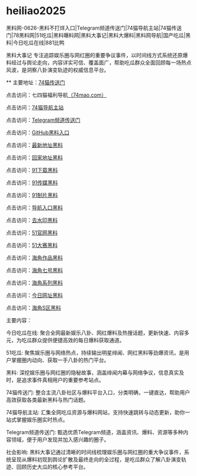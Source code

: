 # heiliao2025
黑料网-0626-黑料不打烊入口|Telegram频道传送门|74猫导航主站|74猫传送门|78黑料网|51吃瓜|黑料曝料网|黑料大事记|黑料大爆料|黑料网导航|国产吃瓜|黑料|今日吃瓜在线|881比鸭

黑料大事记 专注追踪娱乐圈与网红圈的重要争议事件，以时间线方式系统还原爆料经过与舆论走向，内容详实可信、覆盖面广，帮助吃瓜群众全面回顾每一场热点风波，是洞察八卦演变轨迹的权威信息平台。

** 主要地址：<a href="https://74mao.com/">74猫传送门</a>

点击访问：七四猫福利导航<a href="https://74mao.com/">（74mao.com）</a>

点击访问：<a href="https://74mao.com/">74猫导航主站</a>

点击访问：<a href="https://74mao.com/">Telegram频道传送门</a>

点击访问：<a href="https://hj-987.pages.dev/">GitHub黑料入口</a>  

点击访问：<a href="https://hj-988.pages.dev/">最新地址黑料</a>  

点击访问：<a href="https://hj-989.pages.dev/">回家地址黑料</a>  

点击访问：<a href="https://hj-990.pages.dev/">91下载黑料</a>  

点击访问：<a href="https://hj-991.pages.dev/">91传媒黑料</a>  

点击访问：<a href="https://hj-992.pages.dev/">91制片黑料</a>  

点击访问：<a href="https://hj-993.pages.dev/">导航入口黑料</a>  

点击访问：<a href="https://hj-994.pages.dev/">去水印黑料</a>  

点击访问：<a href="https://hj-821.pages.dev/">51官网黑料</a>  

点击访问：<a href="https://hj-822.pages.dev/">51大赛黑料</a>  

点击访问：<a href="https://hj-982.pages.dev/">海角作品黑料</a>  

点击访问：<a href="https://hj-983.pages.dev/">海角七号黑料</a>  

点击访问：<a href="https://hj-984.pages.dev/">海角系列黑料</a>  

点击访问：<a href="https://hj-985.pages.dev/">今日网址黑料</a>  

点击访问：<a href="https://hj-986.pages.dev/">海角S区黑料</a>  

主要内容：

今日吃瓜在线: 聚合全网最新娱乐八卦、网红爆料及热搜话题，更新快速、内容多元，为吃瓜群众提供便捷高效的每日爆料获取通道。

51吃瓜: 聚焦娱乐圈与网络热点，持续输出明星绯闻、网红黑料等劲爆资讯，是用户掌握圈内动向、获取一手八卦的热门平台。

黑料: 深挖娱乐圈与网红圈的隐秘故事，涵盖绯闻内幕与网络争议，信息真实及时，是追求事件真相用户的重要参考站点。

74猫传送门: 整合主流八卦社区与爆料平台入口，分类明确，一键直达，帮助用户高效获取各类最新黑料与热门话题。

74猫导航主站: 汇集全网吃瓜资源与爆料网站，支持快速跳转与动态更新，助你一站式掌握娱乐圈实时热点。

Telegram频道传送门: 甄选优质Telegram频道，涵盖资讯、爆料、资源等多种内容领域，便于用户发现并加入感兴趣的圈子。

社会影响:
黑料大事记通过清晰的时间线梳理娱乐圈与网红圈的重大争议事件，系统呈现从爆料初现到舆论扩散及最终走向的全过程，是吃瓜群众了解八卦演变轨迹、回顾历史大瓜的核心参考平台。

<span style="display:none;">[Canonical link](）</span>
